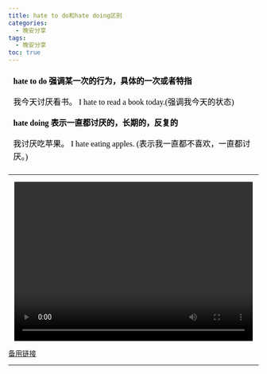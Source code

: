 ```yaml
---
title: hate to do和hate doing区别
categories:
  - 晚安分享
tags:
  - 晚安分享
toc: true 
---
```




<!-- 
**hate to do 强调某一次的行为，具体的一次或者特指**

我今天讨厌看书。 I hate to read a book today.(强调我今天的状态)


**hate doing 表示一直都讨厌的，长期的，反复的**

我讨厌吃苹果。 I hate eating apples. (表示我一直都不喜欢，一直都讨厌。) -->

<section id="nice" data-tool="mdnice编辑器" data-website="https://www.mdnice.com" style="font-size: 16px; color: black; padding: 0 10px; line-height: 1.6; word-spacing: 0px; letter-spacing: 0px; word-break: break-word; word-wrap: break-word; text-align: left; font-family: Optima-Regular, Optima, PingFangSC-light, PingFangTC-light, 'PingFang SC', Cambria, Cochin, Georgia, Times, 'Times New Roman', serif;"><p data-tool="mdnice编辑器" style="font-size: 16px; padding-top: 8px; padding-bottom: 8px; margin: 0; line-height: 26px; color: black;"><strong style="font-weight: bold; color: black;">hate to do 强调某一次的行为，具体的一次或者特指</strong></p>
<p data-tool="mdnice编辑器" style="font-size: 16px; padding-top: 8px; padding-bottom: 8px; margin: 0; line-height: 26px; color: black;">我今天讨厌看书。 I hate to read a book today.(强调我今天的状态)</p>
<p data-tool="mdnice编辑器" style="font-size: 16px; padding-top: 8px; padding-bottom: 8px; margin: 0; line-height: 26px; color: black;"><strong style="font-weight: bold; color: black;">hate doing 表示一直都讨厌的，长期的，反复的</strong></p>
<p data-tool="mdnice编辑器" style="font-size: 16px; padding-top: 8px; padding-bottom: 8px; margin: 0; line-height: 26px; color: black;">我讨厌吃苹果。 I hate eating apples. (表示我一直都不喜欢，一直都讨厌。)</p>
</section>



---

<p style="text-align:center">
   <video width="480" height="320" controls>
       <source src="/video/134.mp4">
   </video>
</p>
 <p><a href="/video/134.mp4">备用链接</a></p>
 
---






